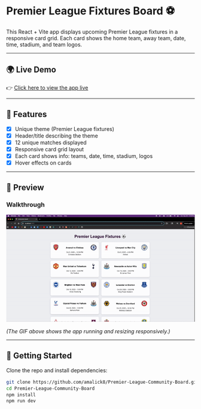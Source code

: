# Premier League Fixtures Board ⚽️

This React + Vite app displays upcoming Premier League fixtures in a responsive card grid. Each card shows the home team, away team, date, time, stadium, and team logos.  

---

## 🌍 Live Demo
👉 [Click here to view the app live](https://amalick8.github.io/Premier-League-Community-Board/)  

---

## 🎯 Features
- [x] Unique theme (Premier League fixtures)
- [x] Header/title describing the theme
- [x] 12 unique matches displayed
- [x] Responsive card grid layout
- [x] Each card shows info: teams, date, time, stadium, logos
- [x] Hover effects on cards

---

## 📸 Preview
### Walkthrough  
![App Walkthrough](walkthrough.gif)  

*(The GIF above shows the app running and resizing responsively.)*  

---

## 🚀 Getting Started

Clone the repo and install dependencies:

```bash
git clone https://github.com/amalick8/Premier-League-Community-Board.git
cd Premier-League-Community-Board
npm install
npm run dev
